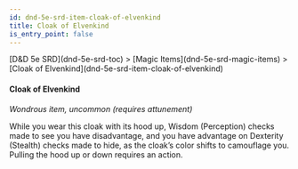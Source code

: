 ```yaml
---
id: dnd-5e-srd-item-cloak-of-elvenkind
title: Cloak of Elvenkind
is_entry_point: false
---
```


<breadcrumb>
[D&D 5e SRD](dnd-5e-srd-toc) >  [Magic Items](dnd-5e-srd-magic-items) > [Cloak of Elvenkind](dnd-5e-srd-item-cloak-of-elvenkind)
</breadcrumb>

#### Cloak of Elvenkind

*Wondrous item, uncommon (requires attunement)*

While you wear this cloak with its hood up, Wisdom (Perception) checks made to see you have disadvantage, and you have advantage on Dexterity (Stealth) checks made to hide, as the cloak’s color shifts to camouflage you. Pulling the hood up or down requires an action.

